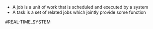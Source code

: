 * A job is a unit of work that is scheduled and executed by a system
* A task is a set of related jobs which jointly provide some function

#REAL-TIME_SYSTEM 